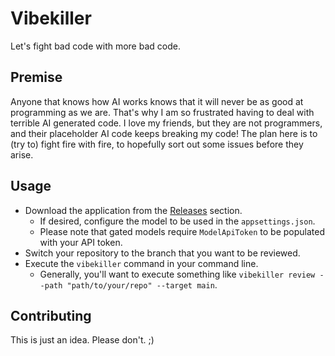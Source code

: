 # Vibekiller
Let's fight bad code with more bad code.

## Premise
Anyone that knows how AI works knows that it will never be as good at programming as we are.
That's why I am so frustrated having to deal with terrible AI generated code.
I love my friends, but they are not programmers, and their placeholder AI code keeps breaking my code!
The plan here is to (try to) fight fire with fire, to hopefully sort out some issues before they arise.

## Usage

 - Download the application from the [Releases](https://github.com/Ceebox/Vibekiller/releases) section.
	 - If desired, configure the model to be used in the `appsettings.json`.
	 - Please note that gated models require `ModelApiToken` to be populated with your API token.
 - Switch your repository to the branch that you want to be reviewed. 
 - Execute the `vibekiller` command in your command line.
	 - Generally, you'll want to execute something like `vibekiller review --path "path/to/your/repo" --target main`. 

## Contributing
This is just an idea. Please don't. ;)

